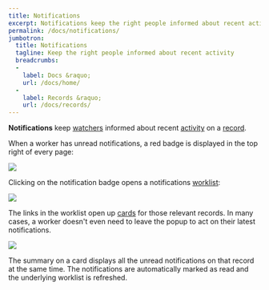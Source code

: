 ```yaml
---
title: Notifications
excerpt: Notifications keep the right people informed about recent activity on any record.
permalink: /docs/notifications/
jumbotron:
  title: Notifications
  tagline: Keep the right people informed about recent activity
  breadcrumbs:
  -
    label: Docs &raquo;
    url: /docs/home/
  -
    label: Records &raquo;
    url: /docs/records/
---
```


**Notifications** keep [watchers](/docs/watchers/) informed about recent [activity](/docs/activity-log/) on a [record](/docs/records/).

When a worker has unread notifications, a red badge is displayed in the top right of every page:

<div class="cerb-screenshot">
<img src="/assets/images/docs/using-cerb/notifications/notifications-badge.png" class="screenshot">
</div>

Clicking on the notification badge opens a notifications [worklist](/docs/worklists/):

<div class="cerb-screenshot">
<img src="/assets/images/docs/using-cerb/notifications/notifications-popup.png" class="screenshot">
</div>

The links in the worklist open up [cards](/docs/cards/) for those relevant records. In many cases, a worker doesn't even need to leave the popup to act on their latest notifications.

<div class="cerb-screenshot">
<img src="/assets/images/docs/using-cerb/notifications/notifications-card.png" class="screenshot">
</div>

The summary on a card displays all the unread notifications on that record at the same time.  The notifications are automatically marked as read and the underlying worklist is refreshed.

